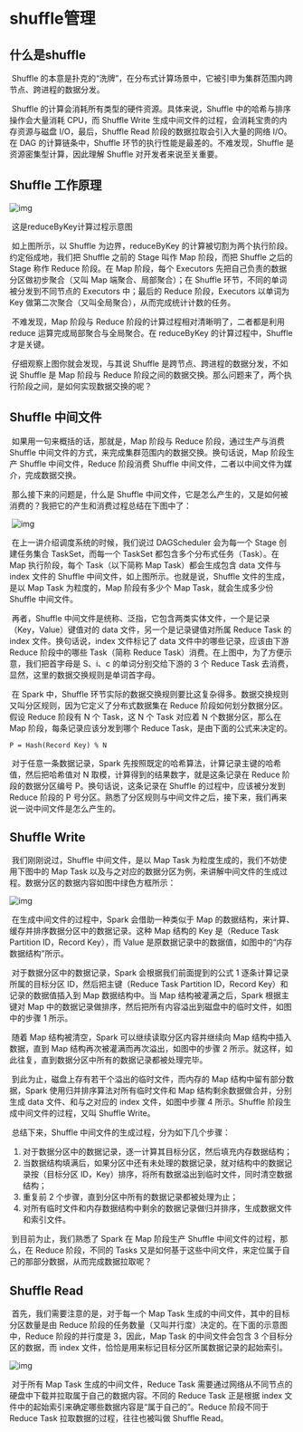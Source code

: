 # shuffle管理

## 什么是shuffle

​	Shuffle 的本意是扑克的“洗牌”，在分布式计算场景中，它被引申为集群范围内跨节点、跨进程的数据分发。

​	Shuffle 的计算会消耗所有类型的硬件资源。具体来说，Shuffle 中的哈希与排序操作会大量消耗 CPU，而 Shuffle Write 生成中间文件的过程，会消耗宝贵的内存资源与磁盘 I/O，最后，Shuffle Read 阶段的数据拉取会引入大量的网络 I/O。在 DAG 的计算链条中，Shuffle 环节的执行性能是最差的。不难发现，Shuffle 是资源密集型计算，因此理解 Shuffle 对开发者来说至关重要。

## Shuffle 工作原理

![img](https://static001.geekbang.org/resource/image/31/4d/3199582354a56f9e64bdf7b8a516b04d.jpg?wh=1920x1256)

​								这是reduceByKey计算过程示意图

​	如上图所示，以 Shuffle 为边界，reduceByKey 的计算被切割为两个执行阶段。约定俗成地，我们把 Shuffle 之前的 Stage 叫作 Map 阶段，而把 Shuffle 之后的 Stage 称作 Reduce 阶段。在 Map 阶段，每个 Executors 先把自己负责的数据分区做初步聚合（又叫 Map 端聚合、局部聚合）；在 Shuffle 环节，不同的单词被分发到不同节点的 Executors 中；最后的 Reduce 阶段，Executors 以单词为 Key 做第二次聚合（又叫全局聚合），从而完成统计计数的任务。

​	不难发现，Map 阶段与 Reduce 阶段的计算过程相对清晰明了，二者都是利用 reduce 运算完成局部聚合与全局聚合。在 reduceByKey 的计算过程中，Shuffle 才是关键。

​	仔细观察上图你就会发现，与其说 Shuffle 是跨节点、跨进程的数据分发，不如说 Shuffle 是 Map 阶段与 Reduce 阶段之间的数据交换。那么问题来了，两个执行阶段之间，是如何实现数据交换的呢？

## Shuffle 中间文件

​	如果用一句来概括的话，那就是，Map 阶段与 Reduce 阶段，通过生产与消费 Shuffle 中间文件的方式，来完成集群范围内的数据交换。换句话说，Map 阶段生产 Shuffle 中间文件，Reduce 阶段消费 Shuffle 中间文件，二者以中间文件为媒介，完成数据交换。

​	那么接下来的问题是，什么是 Shuffle 中间文件，它是怎么产生的，又是如何被消费的？我把它的产生和消费过程总结在下图中了：

​	![img](https://static001.geekbang.org/resource/image/95/80/95479766b8acebdedd5c8a0f8bda0680.jpg?wh=1920x862)

​	在上一讲介绍调度系统的时候，我们说过 DAGScheduler 会为每一个 Stage 创建任务集合 TaskSet，而每一个 TaskSet 都包含多个分布式任务（Task）。在 Map 执行阶段，每个 Task（以下简称 Map Task）都会生成包含 data 文件与 index 文件的 Shuffle 中间文件，如上图所示。也就是说，Shuffle 文件的生成，是以 Map Task 为粒度的，Map 阶段有多少个 Map Task，就会生成多少份 Shuffle 中间文件。

​	再者，Shuffle 中间文件是统称、泛指，它包含两类实体文件，一个是记录（Key，Value）键值对的 data 文件，另一个是记录键值对所属 Reduce Task 的 index 文件。换句话说，index 文件标记了 data 文件中的哪些记录，应该由下游 Reduce 阶段中的哪些 Task（简称 Reduce Task）消费。在上图中，为了方便示意，我们把首字母是 S、i、c 的单词分别交给下游的 3 个 Reduce Task 去消费，显然，这里的数据交换规则是单词首字母。

​	在 Spark 中，Shuffle 环节实际的数据交换规则要比这复杂得多。数据交换规则又叫分区规则，因为它定义了分布式数据集在 Reduce 阶段如何划分数据分区。假设 Reduce 阶段有 N 个 Task，这 N 个 Task 对应着 N 个数据分区，那么在 Map 阶段，每条记录应该分发到哪个 Reduce Task，是由下面的公式来决定的。

```
P = Hash(Record Key) % N
```

​	对于任意一条数据记录，Spark 先按照既定的哈希算法，计算记录主键的哈希值，然后把哈希值对 N 取模，计算得到的结果数字，就是这条记录在 Reduce 阶段的数据分区编号 P。换句话说，这条记录在 Shuffle 的过程中，应该被分发到 Reduce 阶段的 P 号分区。熟悉了分区规则与中间文件之后，接下来，我们再来说一说中间文件是怎么产生的。

## Shuffle Write

​	我们刚刚说过，Shuffle 中间文件，是以 Map Task 为粒度生成的，我们不妨使用下图中的 Map Task 以及与之对应的数据分区为例，来讲解中间文件的生成过程。数据分区的数据内容如图中绿色方框所示：

![img](https://static001.geekbang.org/resource/image/92/ab/92781f6ff67224812d7aee1b7d6a63ab.jpg?wh=1920x618)

​	在生成中间文件的过程中，Spark 会借助一种类似于 Map 的数据结构，来计算、缓存并排序数据分区中的数据记录。这种 Map 结构的 Key 是（Reduce Task Partition ID，Record Key），而 Value 是原数据记录中的数据值，如图中的“内存数据结构”所示。

​	对于数据分区中的数据记录，Spark 会根据我们前面提到的公式 1 逐条计算记录所属的目标分区 ID，然后把主键（Reduce Task Partition ID，Record Key）和记录的数据值插入到 Map 数据结构中。当 Map 结构被灌满之后，Spark 根据主键对 Map 中的数据记录做排序，然后把所有内容溢出到磁盘中的临时文件，如图中的步骤 1 所示。

​	随着 Map 结构被清空，Spark 可以继续读取分区内容并继续向 Map 结构中插入数据，直到 Map 结构再次被灌满而再次溢出，如图中的步骤 2 所示。就这样，如此往复，直到数据分区中所有的数据记录都被处理完毕。

​	到此为止，磁盘上存有若干个溢出的临时文件，而内存的 Map 结构中留有部分数据，Spark 使用归并排序算法对所有临时文件和 Map 结构剩余数据做合并，分别生成 data 文件、和与之对应的 index 文件，如图中步骤 4 所示。Shuffle 阶段生成中间文件的过程，又叫 Shuffle Write。

​	总结下来，Shuffle 中间文件的生成过程，分为如下几个步骤：

1. 对于数据分区中的数据记录，逐一计算其目标分区，然后填充内存数据结构；
2. 当数据结构填满后，如果分区中还有未处理的数据记录，就对结构中的数据记录按（目标分区 ID，Key）排序，将所有数据溢出到临时文件，同时清空数据结构；
3. 重复前 2 个步骤，直到分区中所有的数据记录都被处理为止；
4. 对所有临时文件和内存数据结构中剩余的数据记录做归并排序，生成数据文件和索引文件。

​	到目前为止，我们熟悉了 Spark 在 Map 阶段生产 Shuffle 中间文件的过程，那么，在 Reduce 阶段，不同的 Tasks 又是如何基于这些中间文件，来定位属于自己的那部分数据，从而完成数据拉取呢？

## Shuffle Read

​	首先，我们需要注意的是，对于每一个 Map Task 生成的中间文件，其中的目标分区数量是由 Reduce 阶段的任务数量（又叫并行度）决定的。在下面的示意图中，Reduce 阶段的并行度是 3，因此，Map Task 的中间文件会包含 3 个目标分区的数据，而 index 文件，恰恰是用来标记目标分区所属数据记录的起始索引。

![img](https://static001.geekbang.org/resource/image/22/d9/2283d917c3ab2262bbd91f35e0ce0dd9.jpg?wh=1920x828)

​	对于所有 Map Task 生成的中间文件，Reduce Task 需要通过网络从不同节点的硬盘中下载并拉取属于自己的数据内容。不同的 Reduce Task 正是根据 index 文件中的起始索引来确定哪些数据内容是“属于自己的”。Reduce 阶段不同于 Reduce Task 拉取数据的过程，往往也被叫做 Shuffle Read。

​	